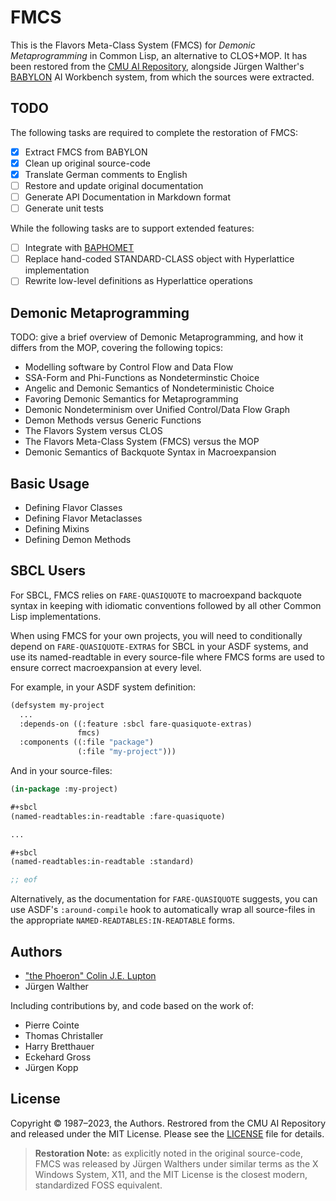 # FMCS

This is the Flavors Meta-Class System (FMCS) for _Demonic Metaprogramming_ in Common Lisp, an alternative to CLOS+MOP. It has been restored from the [CMU AI Repository][CMUAIREPO], alongside Jürgen Walther's [BABYLON][] AI Workbench system, from which the sources were extracted.

## TODO

The following tasks are required to complete the restoration of FMCS:

- [x] Extract FMCS from BABYLON
- [x] Clean up original source-code
- [x] Translate German comments to English
- [ ] Restore and update original documentation
- [ ] Generate API Documentation in Markdown format
- [ ] Generate unit tests

While the following tasks are to support extended features:

- [ ] Integrate with [BAPHOMET][]
- [ ] Replace hand-coded STANDARD-CLASS object with Hyperlattice implementation
- [ ] Rewrite low-level definitions as Hyperlattice operations

## Demonic Metaprogramming

TODO: give a brief overview of Demonic Metaprogramming, and how it differs from the MOP, covering the following topics:

- Modelling software by Control Flow and Data Flow
- SSA-Form and Phi-Functions as Nondeterminstic Choice
- Angelic and Demonic Semantics of Nondeterministic Choice
- Favoring Demonic Semantics for Metaprogramming
- Demonic Nondeterminism over Unified Control/Data Flow Graph
- Demon Methods versus Generic Functions
- The Flavors System versus CLOS
- The Flavors Meta-Class System (FMCS) versus the MOP
- Demonic Semantics of Backquote Syntax in Macroexpansion

## Basic Usage

- Defining Flavor Classes
- Defining Flavor Metaclasses
- Defining Mixins
- Defining Demon Methods

## SBCL Users

For SBCL, FMCS relies on `FARE-QUASIQUOTE` to macroexpand backquote syntax in keeping with idiomatic conventions followed by all other Common Lisp implementations.

When using FMCS for your own projects, you will need to conditionally depend on `FARE-QUASIQUOTE-EXTRAS` for SBCL in your ASDF systems, and use its named-readtable in every source-file where FMCS forms are used to ensure correct macroexpansion at every level.

For example, in your ASDF system definition:

```lisp
(defsystem my-project
  ...
  :depends-on ((:feature :sbcl fare-quasiquote-extras)
               fmcs)
  :components ((:file "package")
               (:file "my-project")))
```

And in your source-files:

```lisp
(in-package :my-project)

#+sbcl
(named-readtables:in-readtable :fare-quasiquote)

...

#+sbcl
(named-readtables:in-readtable :standard)

;; eof
```

Alternatively, as the documentation for `FARE-QUASIQUOTE` suggests, you can use ASDF's `:around-compile` hook to automatically wrap all source-files in the appropriate `NAMED-READTABLES:IN-READTABLE` forms.

## Authors

- ["the Phoeron" Colin J.E. Lupton][@thephoeron]
- Jürgen Walther

Including contributions by, and code based on the work of:

- Pierre Cointe
- Thomas Christaller
- Harry Bretthauer
- Eckehard Gross
- Jürgen Kopp

## License

Copyright &copy; 1987&ndash;2023, the Authors. Restrored from the CMU AI Repository and released under the MIT License. Please see the [LICENSE](LICENSE) file for details.

> **Restoration Note:** as explicitly noted in the original source-code, FMCS
> was released by Jürgen Walthers under similar terms as the X Windows System,
> X11, and the MIT License is the closest modern, standardized FOSS equivalent.

[BABYLON]: https://github.com/thephoeron/babylon
[BAPHOMET]: https://github.com/thephoeron/baphomet
[CMUAIREPO]: https://www.cs.cmu.edu/afs/cs.cmu.edu/project/ai-repository/ai/0.html
[@thephoeron]: https://github.com/thephoeron
